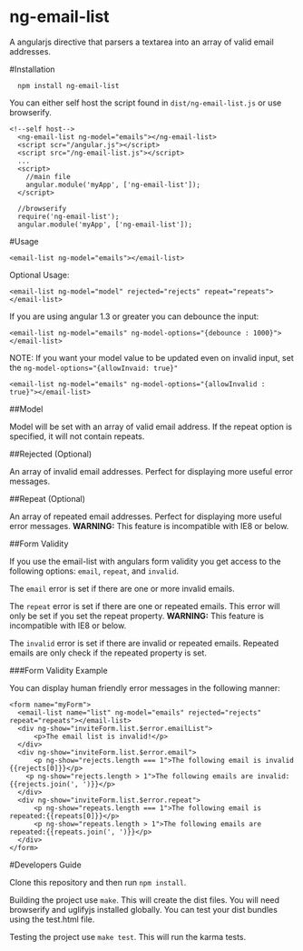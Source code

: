 ng-email-list
=============

A angularjs directive that parsers a textarea into an array of valid email addresses.

#Installation

```
  npm install ng-email-list
```

You can either self host the script found in `dist/ng-email-list.js` or use browserify.

```
<!--self host-->
  <ng-email-list ng-model="emails"></ng-email-list>
  <script scr="/angular.js"></script>
  <script src="/ng-email-list.js"></script>
  ...
  <script>
    //main file
    angular.module('myApp', ['ng-email-list']);
  </script>
```

```
  //browserify
  require('ng-email-list');
  angular.module('myApp', ['ng-email-list']);
```

#Usage

    <email-list ng-model="emails"></email-list>

Optional Usage:

    <email-list ng-model="model" rejected="rejects" repeat="repeats"></email-list>

If you are using angular 1.3 or greater you can debounce the input:

    <email-list ng-model="emails" ng-model-options="{debounce : 1000}"></email-list>

NOTE: If you want your model value to be updated even on invalid input, set the
`ng-model-options="{allowInvaid: true}"`

    <email-list ng-model="emails" ng-model-options="{allowInvalid : true}"></email-list>

##Model

Model will be set with an array of valid email address. If the repeat option is specified, it will not contain repeats. 

##Rejected (Optional)

An array of invalid email addresses. Perfect for displaying more useful error messages.

##Repeat (Optional)

An array of repeated email addresses. Perfect for displaying more useful error messages. **WARNING:** This feature is incompatible with IE8 or below.

##Form Validity

If you use the email-list with angulars form validity you get access to the following options: `email`, `repeat`, and `invalid`.

The `email` error is set if there are one or more invalid emails.

The `repeat` error is set if there are one or repeated emails. This error will only be set if you set the repeat property. **WARNING:** This feature is incompatible with IE8 or below.

The `invalid` error is set if there are invalid or repeated emails. Repeated emails are only check if the repeated property is set.

###Form Validity Example

You can display human friendly error messages in the following manner:

```
<form name="myForm">
  <email-list name="list" ng-model="emails" rejected="rejects" repeat="repeats"></email-list>
  <div ng-show="inviteForm.list.$error.emailList">
      <p>The email list is invalid!</p>
  </div>
  <div ng-show="inviteForm.list.$error.email">
      <p ng-show="rejects.length === 1">The following email is invalid {{rejects[0]}}</p>
    <p ng-show="rejects.length > 1">The following emails are invalid: {{rejects.join(', ')}}</p>
  </div>
  <div ng-show="inviteForm.list.$error.repeat">
      <p ng-show="repeats.length === 1">The following email is repeated:{{repeats[0]}}</p>
      <p ng-show="repeats.length > 1">The following emails are repeated:{{repeats.join(', ')}}</p>
  </div>
</form>
```

#Developers Guide

Clone this repository and then run `npm install`.

Building the project use `make`. This will create the dist files. You will need
browserify and uglifyjs installed globally. You can test your dist bundles using
the test.html file.

Testing the project use `make test`. This will run the karma tests.
